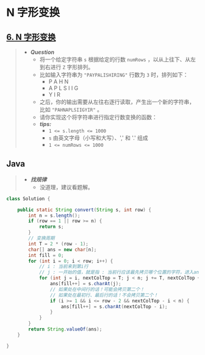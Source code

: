 # N 字形变换

## [6. N 字形变换](https://leetcode.cn/problems/zigzag-conversion/)

> - ***Question***
>   - 将一个给定字符串 `s` 根据给定的行数 `numRows` ，以从上往下、从左到右进行 `Z` 字形排列。
>   - 比如输入字符串为 `"PAYPALISHIRING"` 行数为 `3` 时，排列如下：
>     - P   A   H   N
>     - A P L S I I G
>     - Y   I   R
>   - 之后，你的输出需要从左往右逐行读取，产生出一个新的字符串，比如 `"PAHNAPLSIIGYIR"` 。
>   - 请你实现这个将字符串进行指定行数变换的函数：
>   - ***tips:***
>     - `1 <= s.length <= 1000`
>     - `s` 由英文字母（小写和大写）、',' 和 '.' 组成
>     - `1 <= numRows <= 1000`

## Java

> - ***找规律***
>   - 没道理，建议看题解。

```java
class Solution {

    public static String convert(String s, int row) {
        int n = s.length();
        if (row == 1 || row >= n) {
            return s;
        }
        // 变换周期
        int T = 2 * (row - 1);
        char[] ans = new char[n];
        int fill = 0;
        for (int i = 0; i < row; i++) {
            // i : 当前来到第i行
            // j : 一开始的值，就是指 : 当前行应该最先拷贝哪个位置的字符，进入ans！
            for (int j = i, nextColTop = T; j < n; j += T, nextColTop += T) {
                ans[fill++] = s.charAt(j);
                // 如果处在中间行的话！可能会拷贝第二个！
                // 如果处在最初行、最后行的话！不会拷贝第二个！
                if (i >= 1 && i <= row - 2 && nextColTop - i < n) {
                    ans[fill++] = s.charAt(nextColTop - i);
                }
            }
        }
        return String.valueOf(ans);
    }

}
```
